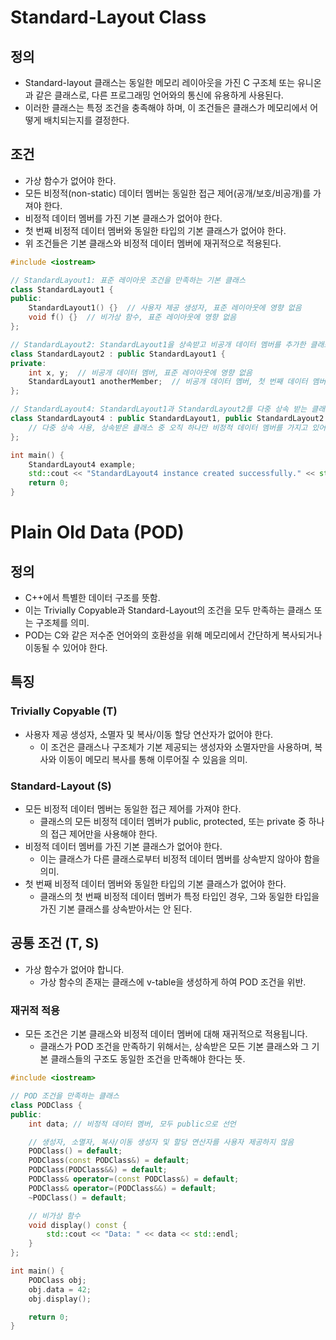 # Standard-Layout Class

## 정의
- Standard-layout 클래스는 동일한 메모리 레이아웃을 가진 C 구조체 또는 유니온과 같은 클래스로, 다른 프로그래밍 언어와의 통신에 유용하게 사용된다.
- 이러한 클래스는 특정 조건을 충족해야 하며, 이 조건들은 클래스가 메모리에서 어떻게 배치되는지를 결정한다.

## 조건
- 가상 함수가 없어야 한다.
- 모든 비정적(non-static) 데이터 멤버는 동일한 접근 제어(공개/보호/비공개)를 가져야 한다.
- 비정적 데이터 멤버를 가진 기본 클래스가 없어야 한다.
- 첫 번째 비정적 데이터 멤버와 동일한 타입의 기본 클래스가 없어야 한다.
- 위 조건들은 기본 클래스와 비정적 데이터 멤버에 재귀적으로 적용된다.

```cpp
#include <iostream>

// StandardLayout1: 표준 레이아웃 조건을 만족하는 기본 클래스
class StandardLayout1 {
public:
    StandardLayout1() {}  // 사용자 제공 생성자, 표준 레이아웃에 영향 없음
    void f() {}  // 비가상 함수, 표준 레이아웃에 영향 없음
};

// StandardLayout2: StandardLayout1을 상속받고 비공개 데이터 멤버를 추가한 클래스
class StandardLayout2 : public StandardLayout1 {
private:
    int x, y;  // 비공개 데이터 멤버, 표준 레이아웃에 영향 없음
    StandardLayout1 anotherMember;  // 비공개 데이터 멤버, 첫 번째 데이터 멤버가 아니므로 문제 없음
};

// StandardLayout4: StandardLayout1과 StandardLayout2를 다중 상속 받는 클래스
class StandardLayout4 : public StandardLayout1, public StandardLayout2 {
    // 다중 상속 사용, 상속받은 클래스 중 오직 하나만 비정적 데이터 멤버를 가지고 있어야 함
};

int main() {
    StandardLayout4 example;
    std::cout << "StandardLayout4 instance created successfully." << std::endl;
    return 0;
}
```


# Plain Old Data (POD)

## 정의
- C++에서 특별한 데이터 구조를 뜻함.
- 이는 Trivially Copyable과 Standard-Layout의 조건을 모두 만족하는 클래스 또는 구조체를 의미.
- POD는 C와 같은 저수준 언어와의 호환성을 위해 메모리에서 간단하게 복사되거나 이동될 수 있어야 한다.

## 특징

### Trivially Copyable (T)
- 사용자 제공 생성자, 소멸자 및 복사/이동 할당 연산자가 없어야 한다.
    - 이 조건은 클래스나 구조체가 기본 제공되는 생성자와 소멸자만을 사용하며, 복사와 이동이 메모리 복사를 통해 이루어질 수 있음을 의미.

### Standard-Layout (S)
- 모든 비정적 데이터 멤버는 동일한 접근 제어를 가져야 한다.
    - 클래스의 모든 비정적 데이터 멤버가 public, protected, 또는 private 중 하나의 접근 제어만을 사용해야 한다.
- 비정적 데이터 멤버를 가진 기본 클래스가 없어야 한다.
    - 이는 클래스가 다른 클래스로부터 비정적 데이터 멤버를 상속받지 않아야 함을 의미.
- 첫 번째 비정적 데이터 멤버와 동일한 타입의 기본 클래스가 없어야 한다.
    - 클래스의 첫 번째 비정적 데이터 멤버가 특정 타입인 경우, 그와 동일한 타입을 가진 기본 클래스를 상속받아서는 안 된다.

## 공통 조건 (T, S)
- 가상 함수가 없어야 합니다.
    - 가상 함수의 존재는 클래스에 v-table을 생성하게 하여 POD 조건을 위반.

### 재귀적 적용
- 모든 조건은 기본 클래스와 비정적 데이터 멤버에 대해 재귀적으로 적용됩니다.
    - 클래스가 POD 조건을 만족하기 위해서는, 상속받은 모든 기본 클래스와 그 기본 클래스들의 구조도 동일한 조건을 만족해야 한다는 뜻.

```cpp
#include <iostream>

// POD 조건을 만족하는 클래스
class PODClass {
public:
    int data; // 비정적 데이터 멤버, 모두 public으로 선언

    // 생성자, 소멸자, 복사/이동 생성자 및 할당 연산자를 사용자 제공하지 않음
    PODClass() = default;
    PODClass(const PODClass&) = default;
    PODClass(PODClass&&) = default;
    PODClass& operator=(const PODClass&) = default;
    PODClass& operator=(PODClass&&) = default;
    ~PODClass() = default;

    // 비가상 함수
    void display() const {
        std::cout << "Data: " << data << std::endl;
    }
};

int main() {
    PODClass obj;
    obj.data = 42;
    obj.display();

    return 0;
}
```
